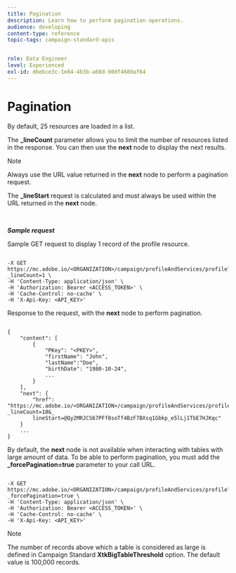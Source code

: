 ```yaml
---
title: Pagination
description: Learn how to perform pagination operations.
audience: developing
content-type: reference
topic-tags: campaign-standard-apis


role: Data Engineer
level: Experienced
exl-id: d6ebce3c-1e84-4b3b-a68d-90df4680af64
---
```

# Pagination

By default, 25 resources are loaded in a list.

The **_lineCount** parameter allows you to limit the number of resources listed in the response.  You can then use the **next** node to display the next results.

>[!NOTE]
>
>Always use the URL value returned in the **next** node to perform a pagination request.
>
>The **_lineStart** request is calculated and must always be used within the URL returned in the **next** node.

<br/>

***Sample request***

Sample GET request to display 1 record of the profile resource.

```

-X GET https://mc.adobe.io/<ORGANIZATION>/campaign/profileAndServices/profile?_lineCount=1 \
-H 'Content-Type: application/json' \
-H 'Authorization: Bearer <ACCESS_TOKEN>' \
-H 'Cache-Control: no-cache' \
-H 'X-Api-Key: <API_KEY>'

```

Response to the request, with the **next** node to perform pagination.

```

{
    "content": [
        {
            "PKey": "<PKEY>",
            "firstName": "John",
            "lastName":"Doe",
            "birthDate": "1980-10-24",
            ...
        }
    ],
    "next": {
        "href": "https://mc.adobe.io/<ORGANIZATION>/campaign/profileAndServices/profile/email?_lineCount=10&_
        lineStart=@Qy2MRJCS67PFf8soTf4BzF7BXsq1Gbkp_e5lLj1TbE7HJKqc"
    }
    ...
}

```

By default, the **next** node is not available when interacting with tables with large amount of data. To be able to perform pagination, you must add the **_forcePagination=true** parameter to your call URL.

```

-X GET https://mc.adobe.io/<ORGANIZATION>/campaign/profileAndServices/profile?_forcePagination=true \
-H 'Content-Type: application/json' \
-H 'Authorization: Bearer <ACCESS_TOKEN>' \
-H 'Cache-Control: no-cache' \
-H 'X-Api-Key: <API_KEY>'

```

>[!NOTE]
>
>The number of records above which a table is considered as large is defined in Campaign Standard **XtkBigTableThreshold** option. The default value is 100,000 records.
